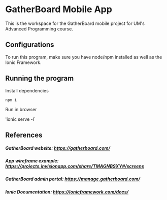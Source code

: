 # GatherBoard Mobile App

This is the workspace for the GatherBoard mobile project for UM's Advanced Programming course. 

## Configurations
To run this program, make sure you have node/npm installed as well as the Ionic Framework.

## Running the program
Install dependencies

`npm i` 

Run in browser

'ionic serve -l`

## References
##### GatherBoard website: https://gatherboard.com/
##### App wireframe example: https://projects.invisionapp.com/share/TMAGNBSXY#/screens
##### GatherBoard admin portal: https://manage.gatherboard.com/
##### Ionic Documentation: https://ionicframework.com/docs/
